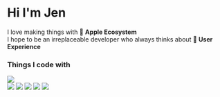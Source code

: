 # Hi I'm Jen 

I love making things with 🍎 **Apple Ecosystem**</br>
I hope to be an irreplaceable developer who always thinks about 👥 **User Experience**

### Things I code with
<img src="https://img.shields.io/badge/Swift-F05138?style=flat-square&logo=Swift&logoColor=white"/> </br><img src="https://img.shields.io/badge/TypeScript-3178C6?style=flat-square&logo=TypeScript&logoColor=white"/> <img src="https://img.shields.io/badge/JavaScript-F7DF1E?style=flat-square&logo=JavaScript&logoColor=white"/> <img src="https://img.shields.io/badge/React-61DAFB?style=flat-square&logo=React&logoColor=white"/> <img src="https://img.shields.io/badge/NextJS-000000?style=flat-square&logo=Next.Js&logoColor=white"/> <img src="https://img.shields.io/badge/Recoil-3578E5?style=flat-square&logo=Recoil&logoColor=white"/>



<!--
**HyunJaeyeon/HyunJaeyeon** is a ✨ _special_ ✨ repository because its `README.md` (this file) appears on your GitHub profile.

Here are some ideas to get you started:

- 🔭 I’m currently working on ...
- 🌱 I’m currently learning ...
- 👯 I’m looking to collaborate on ...
- 🤔 I’m looking for help with ...
- 💬 Ask me about ...
- 📫 How to reach me: ...
- 😄 Pronouns: ...
- ⚡ Fun fact: ...
-->
